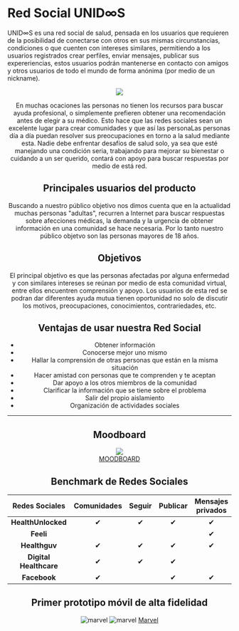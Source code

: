 Red Social UNID∞S
==============================

UNID∞S es una red social de salud, pensada en los usuarios que requieren de la posibilidad de conectarse con otros en sus mismas circunstancias, condiciones o que cuenten con intereses similares, permitiendo a los usuarios registrados crear perfiles, enviar mensajes, publicar sus expereriencias, estos usuarios podrán mantenerse en contacto con amigos y otros usuarios de todo el mundo de forma anónima (por medio de un nickname).

<center><a href="https://florball.github.io/lim-2018-05-bc-core-am-socialnetwork/src/"><img src="https://image.ibb.co/dkbYmK/unidos.png"/></a><center>

En muchas ocaciones las personas no tienen los recursos para buscar ayuda profesional, o simplemente prefieren obtener una recomendación antes de elegir a su médico. Esto hace que las redes sociales sean un excelente lugar para crear comunidades y que así las personaLas personas día a día puedan resolver sus preocupaciones en torno a la salud mediante esta. Nadie debe enfrentar desafíos de salud solo, ya sea que esté manejando una condición seria, trabajando para mejorar su bienestar o cuidando a un ser querido, contará con apoyo para buscar respuestas por medio de está red. 

## Principales usuarios del producto

Buscando a nuestro público objetivo nos dimos cuenta que en la actualidad muchas personas "adultas", recurren a Internet para buscar respuestas sobre afecciones médicas, la demanda y la urgencia de obtener información en una comunidad se hace necesaria. Por lo tanto nuestro público objetvo son las personas mayores de 18 años.

## Objetivos

El principal objetivo es que las personas afectadas por alguna enfermedad y con similares intereses se reúnan por medio de esta comunidad virtual, entre ellos encuentren comprensión y apoyo. Los usuarios de esta red se podran dar diferentes  ayuda mutua tienen oportunidad no solo de discutir los motivos, preocupaciones, conocimientos, contrariedades, etc.

## Ventajas de usar nuestra Red Social

* Obtener información
* Conocerse mejor uno mismo
* Hallar la comprensión de otras personas que están en la misma situación
* Hacer amistad con personas que te comprenden y te aceptan
* Dar apoyo a los otros miembros de la comunidad
* Clarificar la información que se tiene sobre el problema
* Salir del propio aislamiento
* Organización de actividades sociales

***

## Moodboard

<center><img src="https://preview.ibb.co/kskbqe/moodboard.png"/></center><center><a href="https://image.ibb.co/egNNVe/moodboard.png">MOODBOARD</a></center>

## Benchmark de Redes Sociales 

| Redes Sociales | Comunidades | Seguir | Publicar | Mensajes privados | Usuarios anónimos | Diagnóstico médico|
|:----------:|:---------------:|:------:|:--------:|:-----------------:|:-----------------:|:-----------------:|
| **HealthUnlocked** | ✔ | ✔ | ✔ | ✔ | ✔ |  |
| **Feeli** |  |  |  | ✔ |  | ✔ |
| **Healthguv** | ✔ | ✔ | ✔ | ✔ |  |  |
| **Digital Healthcare** | ✔ | ✔ | ✔ |  |  |  |
| **Facebook** | ✔ |  | ✔ | ✔ |  |  |

## Primer prototipo móvil de alta fidelidad

![marvel](https://image.ibb.co/j7zSVe/marvel.png)
![marvel](https://image.ibb.co/cspGOz/marvel2.png)
<a href="https://marvelapp.com/e2b3f54/screen/45795042">Marvel</a>

